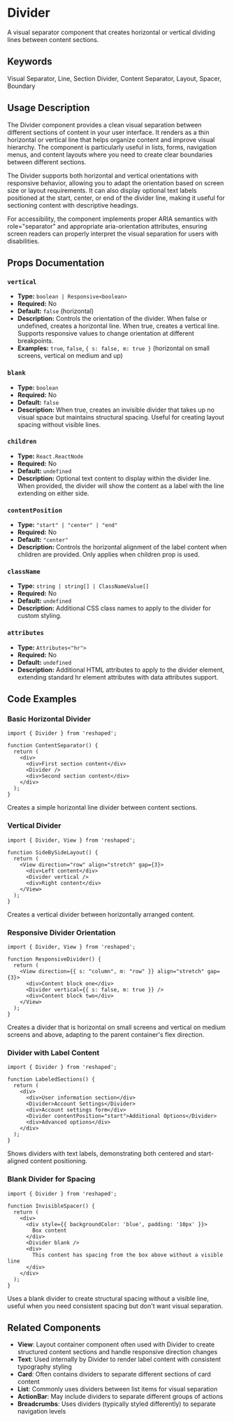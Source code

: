 # Divider

A visual separator component that creates horizontal or vertical dividing lines between content sections.

## Keywords

Visual Separator, Line, Section Divider, Content Separator, Layout, Spacer, Boundary

## Usage Description

The Divider component provides a clean visual separation between different sections of content in your user interface. It renders as a thin horizontal or vertical line that helps organize content and improve visual hierarchy. The component is particularly useful in lists, forms, navigation menus, and content layouts where you need to create clear boundaries between different sections.

The Divider supports both horizontal and vertical orientations with responsive behavior, allowing you to adapt the orientation based on screen size or layout requirements. It can also display optional text labels positioned at the start, center, or end of the divider line, making it useful for sectioning content with descriptive headings.

For accessibility, the component implements proper ARIA semantics with role="separator" and appropriate aria-orientation attributes, ensuring screen readers can properly interpret the visual separation for users with disabilities.

## Props Documentation

### `vertical`
- **Type:** `boolean | Responsive<boolean>`
- **Required:** No
- **Default:** `false` (horizontal)
- **Description:** Controls the orientation of the divider. When false or undefined, creates a horizontal line. When true, creates a vertical line. Supports responsive values to change orientation at different breakpoints.
- **Examples:** `true`, `false`, `{ s: false, m: true }` (horizontal on small screens, vertical on medium and up)

### `blank`
- **Type:** `boolean`
- **Required:** No
- **Default:** `false`
- **Description:** When true, creates an invisible divider that takes up no visual space but maintains structural spacing. Useful for creating layout spacing without visible lines.

### `children`
- **Type:** `React.ReactNode`
- **Required:** No
- **Default:** `undefined`
- **Description:** Optional text content to display within the divider line. When provided, the divider will show the content as a label with the line extending on either side.

### `contentPosition`
- **Type:** `"start" | "center" | "end"`
- **Required:** No
- **Default:** `"center"`
- **Description:** Controls the horizontal alignment of the label content when children are provided. Only applies when children prop is used.

### `className`
- **Type:** `string | string[] | ClassNameValue[]`
- **Required:** No
- **Default:** `undefined`
- **Description:** Additional CSS class names to apply to the divider for custom styling.

### `attributes`
- **Type:** `Attributes<"hr">`
- **Required:** No
- **Default:** `undefined`
- **Description:** Additional HTML attributes to apply to the divider element, extending standard hr element attributes with data attributes support.

## Code Examples

### Basic Horizontal Divider
```tsx
import { Divider } from 'reshaped';

function ContentSeparator() {
  return (
    <div>
      <div>First section content</div>
      <Divider />
      <div>Second section content</div>
    </div>
  );
}
```
Creates a simple horizontal line divider between content sections.

### Vertical Divider
```tsx
import { Divider, View } from 'reshaped';

function SideBySideLayout() {
  return (
    <View direction="row" align="stretch" gap={3}>
      <div>Left content</div>
      <Divider vertical />
      <div>Right content</div>
    </View>
  );
}
```
Creates a vertical divider between horizontally arranged content.

### Responsive Divider Orientation
```tsx
import { Divider, View } from 'reshaped';

function ResponsiveDivider() {
  return (
    <View direction={{ s: "column", m: "row" }} align="stretch" gap={3}>
      <div>Content block one</div>
      <Divider vertical={{ s: false, m: true }} />
      <div>Content block two</div>
    </View>
  );
}
```
Creates a divider that is horizontal on small screens and vertical on medium screens and above, adapting to the parent container's flex direction.

### Divider with Label Content
```tsx
import { Divider } from 'reshaped';

function LabeledSections() {
  return (
    <div>
      <div>User information section</div>
      <Divider>Account Settings</Divider>
      <div>Account settings form</div>
      <Divider contentPosition="start">Additional Options</Divider>
      <div>Advanced options</div>
    </div>
  );
}
```
Shows dividers with text labels, demonstrating both centered and start-aligned content positioning.

### Blank Divider for Spacing
```tsx
import { Divider } from 'reshaped';

function InvisibleSpacer() {
  return (
    <div>
      <div style={{ backgroundColor: 'blue', padding: '10px' }}>
        Box content
      </div>
      <Divider blank />
      <div>
        This content has spacing from the box above without a visible line
      </div>
    </div>
  );
}
```
Uses a blank divider to create structural spacing without a visible line, useful when you need consistent spacing but don't want visual separation.

## Related Components

- **View**: Layout container component often used with Divider to create structured content sections and handle responsive direction changes
- **Text**: Used internally by Divider to render label content with consistent typography styling
- **Card**: Often contains dividers to separate different sections of card content
- **List**: Commonly uses dividers between list items for visual separation
- **ActionBar**: May include dividers to separate different groups of actions
- **Breadcrumbs**: Uses dividers (typically styled differently) to separate navigation levels